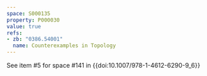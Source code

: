 ```yaml
---
space: S000135
property: P000030
value: true
refs:
- zb: "0386.54001"
  name: Counterexamples in Topology
---
```


See item #5 for space #141 in {{doi:10.1007/978-1-4612-6290-9_6}}
